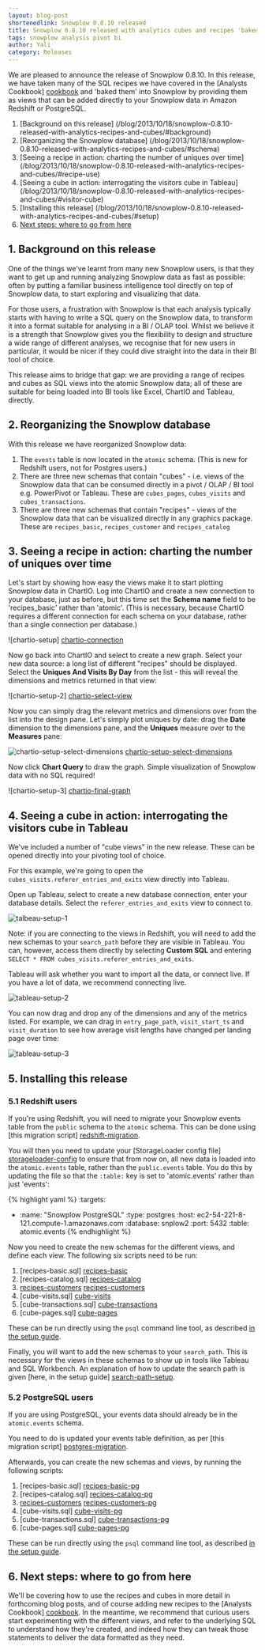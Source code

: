 ```yaml
---
layout: blog-post
shortenedlink: Snowplow 0.8.10 released
title: Snowplow 0.8.10 released with analytics cubes and recipes 'baked in'
tags: snowplow analysis pivot bi
author: Yali
category: Releases
---
```


We are pleased to announce the release of Snowplow 0.8.10. In this release, we have taken many of the SQL recipes we have covered in the [Analysts Cookbook] [cookbook] and 'baked them' into Snowplow by providing them as views that can be added directly to your Snowplow data in Amazon Redshift or PostgreSQL.

1. [Background on this release] (/blog/2013/10/18/snowplow-0.8.10-released-with-analytics-recipes-and-cubes/#background)
2. [Reorganizing the Snowplow database] (/blog/2013/10/18/snowplow-0.8.10-released-with-analytics-recipes-and-cubes/#schema)
3. [Seeing a recipe in action: charting the number of uniques over time] (/blog/2013/10/18/snowplow-0.8.10-released-with-analytics-recipes-and-cubes/#recipe-use)
4. [Seeing a cube in action: interrogating the visitors cube in Tableau] (/blog/2013/10/18/snowplow-0.8.10-released-with-analytics-recipes-and-cubes/#visitor-cube)
5. [Installing this release] (/blog/2013/10/18/snowplow-0.8.10-released-with-analytics-recipes-and-cubes/#setup)
6. [Next steps: where to go from here](/blog/2013/10/18/snowplow-0.8.10-released-with-analytics-recipes-and-cubes/#next-steps)

<a name="background"><h2>1. Background on this release</h2></a>

One of the things we've learnt from many new Snowplow users, is that they want to get up and running analyzing Snowplow data as fast as possible: often by putting a familiar business intelligence tool directly on top of Snowplow data, to start exploring and visualizing that data.

For those users, a frustration with Snowplow is that each analysis typically starts with having to write a SQL query on the Snowplow data, to transform it into a format suitable for analysing in a BI / OLAP tool. Whilst we believe it is a strength that Snowplow gives you the flexibility to design and structure a wide range of different analyses, we recognise that for new users in particular, it would be nicer if they could dive straight into the data in their BI tool of choice.

This release aims to bridge that gap: we are providing a range of recipes and cubes as SQL views into the atomic Snowplow data; all of these are suitable for being loaded into BI tools like Excel, ChartIO and Tableau, directly.

<!--more-->

<a name="schema"><h2>2. Reorganizing the Snowplow database</h2></a>

With this release we have reorganized Snowplow data:

1. The `events` table is now located in the `atomic` schema. (This is new for Redshift users, not for Postgres users.)
2. There are three new schemas that contain "cubes" - i.e. views of the Snowplow data that can be consumed directly in a pivot / OLAP / BI tool e.g. PowerPivot or Tableau. These are `cubes_pages`, `cubes_visits` and `cubes_transactions`.
3. There are three new schemas that contain "recipes" - views of the Snowplow data that can be visualized directly in any graphics package. These are `recipes_basic`, `recipes_customer` and `recipes_catalog`

<a name="recipe-use"><h2>3. Seeing a recipe in action: charting the number of uniques over time</h2></a>

Let's start by showing how easy the views make it to start plotting Snowplow data in ChartIO. Log into ChartIO and create a new connection to your database, just as before, but this time set the **Schema name** field to be 'recipes_basic' rather than 'atomic'. (This is necessary, because ChartIO requires a different connection for each schema on your database, rather than a single connection per database.)

![chartio-setup] [chartio-connection]

Now go back into ChartIO and select to create a new graph. Select your new data source: a long list of different "recipes" should be displayed. Select the **Uniques And Visits By Day** from the list - this will reveal the dimensions and metrics returned in that view:

![chartio-setup-2] [chartio-select-view]

Now you can simply drag the relevant metrics and dimensions over from the list into the design pane. Let's simply plot uniques by date: drag the **Date** dimension to the dimensions pane, and the **Uniques** measure over to the **Measures** pane:

![chartio-setup-select-dimensions] [chartio-setup-select-dimensions]

Now click **Chart Query** to draw the graph. Simple visualization of Snowplow data with no SQL required!

![chartio-setup-3] [chartio-final-graph]

<a name="visitor-cube"><h2>4. Seeing a cube in action: interrogating the visitors cube in Tableau</h2></a>

We've included a number of "cube views" in the new release. These can be opened directly into your pivoting tool of choice.

For this example, we're going to open the `cubes_visits.referer_entries_and_exits` view directly into Tableau.

Open up Tableau, select to create a new database connection, enter your database details. Select the `referer_entries_and_exits` view to connect to. 

![talbeau-setup-1][tableau-1]

Note: if you are connecting to the views in Redshift, you will need to add the new schemas to your `search_path` before they are visible in Tableau. You can, however, access them directly by selecting **Custom SQL** and entering `SELECT * FROM cubes_visits.referer_entries_and_exits`.

Tableau will ask whether you want to import all the data, or connect live. If you have a lot of data, we recommend connecting live.

![tableau-setup-2][tableau-2]

You can now drag and drop any of the dimensions and any of the metrics listed. For example, we can drag in `entry_page_path`, `visit_start_ts` and `visit_duration` to see how average visit lengths have changed per landing page over time:

![tableau-setup-3][tableau-3]

<a name="setup"><h2>5. Installing this release</h2></a>

### 5.1 Redshift users

If you're using Redshift, you will need to migrate your Snowplow events table from the `public` schema to the `atomic` schema. This can be done using [this migration script] [redshift-migration]. 

You will then you need to update your [StorageLoader config file] [storageloader-config] to ensure that from now on, all new data is loaded into the `atomic.events` table, rather than the `public.events` table. You do this by updating the file so that the `:table:` key is set to 'atomic.events' rather than just 'events': 

{% highlight yaml %}
:targets:
  - :name:     "Snowplow PostgreSQL"
    :type:     postgres 
    :host:     ec2-54-221-8-121.compute-1.amazonaws.com
    :database: snplow2
    :port:     5432
    :table:    atomic.events
{% endhighlight %}

Now you need to create the new schemas for the different views, and define each view. The following six scripts need to be run:

1. [recipes-basic.sql] [recipes-basic]
2. [recipes-catalog.sql] [recipes-catalog]
3. [recipes-customers] [recipes-customers]
4. [cube-visits.sql] [cube-visits]
5. [cube-transactions.sql] [cube-transactions]
6. [cube-pages.sql] [cube-pages]

These can be run directly using the `psql` command line tool, as described [in the setup guide][setup-views].

Finally, you will want to add the new schemas to your `search_path`. This is necessary for the views in these schemas to show up in tools like Tableau and SQL Workbench. An explanation of how to update the search path is given [here, in the setup guide] [search-path-setup].

### 5.2 PostgreSQL users

If you are using PostgreSQL, your events data should already be in the `atomic.events` schema.

You need to do is updated your events table definition, as per [this migration script] [postgres-migration].

Afterwards, you can create the new schemas and views, by running the following scripts:

1. [recipes-basic.sql] [recipes-basic-pg]
2. [recipes-catalog.sql] [recipes-catalog-pg]
3. [recipes-customers] [recipes-customers-pg]
4. [cube-visits.sql] [cube-visits-pg]
5. [cube-transactions.sql] [cube-transactions-pg]
6. [cube-pages.sql] [cube-pages-pg]

These can be run directly using the `psql` command line tool, as described [in the setup guide][setup-views].

<a name="next-steps"><h2>6. Next steps: where to go from here</h2></a>

We'll be covering how to use the recipes and cubes in more detail in forthcoming blog posts, and of course adding new recipes to the [Analysts Cookbook] [cookbook]. In the meantime, we recommend that curious users start experimenting with the different views, and refer to the underlying SQL to understand how they're created, and indeed how they can tweak those statements to deliver the data formatted as they need.

[cookbook]: http://snowplowanalytics.com/analytics/index.html
[recipes-basic]: https://github.com/snowplow/snowplow/blob/feature/recipe-views/5-analytics/postgresql/recipes/recipes-basic.sql
[recipes-customer]: https://github.com/snowplow/snowplow/blob/feature/recipe-views/5-analytics/postgresql/recipes/recipes-customers.sql
[recipes-catalog]: https://github.com/snowplow/snowplow/blob/feature/recipe-views/5-analytics/postgresql/recipes/recipes-catalog.sql

[basic-recipes]: /analytics/basic-recipes.html
[customer-recipes]: http://snowplowanalytics.com/analytics/customer-analytics/overview.html
[catalog-recipes]: http://snowplowanalytics.com/analytics/catalog-analytics/overview.html
[catalog-analytics]: http://snowplowanalytics.com/analytics/catalog-analytics/overview.html

[cube-visits]: https://github.com/snowplow/snowplow/blob/feature/recipe-views/5-analytics/postgresql/cubes/cube-visits.sql
[cube-transactions]: https://github.com/snowplow/snowplow/blob/feature/recipe-views/5-analytics/postgresql/cubes/cube-transactions.sql
[cube-pages]: https://github.com/snowplow/snowplow/blob/feature/recipe-views/5-analytics/postgresql/cubes/cube-pages.sql

[setup-views]: https://github.com/snowplow/snowplow/wiki/Setting-up-the-prebuilt-views-in-Redshift-and-PostgreSQL
[chartio-connection]: /static/img/blog/2013/10/chartio-connection.png
[chartio-select-view]: /static/img/blog/2013/10/chartio-2.png
[chartio-setup-select-dimensions]: /static/img/blog/2013/10/chartio-select-dimensions.png
[chartio-final-graph]: /static/img/blog/2013/10/chartio-final-graph.png

[tableau-1]: /static/img/blog/2013/10/tableau-connection.JPG
[tableau-2]: /static/img/blog/2013/10/tableau-1.JPG
[tableau-3]: /static/img/blog/2013/10/tableau-visualization.JPG

[redshift-migration]: https://github.com/snowplow/snowplow/blob/master/4-storage/redshift-storage/sql/migrate_0.2.1_to_0.2.2.sql
[postgres-migration]: https://github.com/snowplow/snowplow/blob/master/4-storage/postgres-storage/sql/migrate_0.1.0_to_0.1.1.sql

[storageloader-config]: https://github.com/snowplow/snowplow/blob/master/4-storage/storage-loader/config/redshift.yml.sample

[recipes-basic]: https://github.com/snowplow/snowplow/blob/master/5-analytics/redshift-analytics/recipes/recipes-basic.sql
[recipes-catalog]: https://github.com/snowplow/snowplow/blob/master/5-analytics/redshift-analytics/recipes/recipes-catalog.sql
[recipes-customers]: https://github.com/snowplow/snowplow/blob/master/5-analytics/redshift-analytics/recipes/recipes-customers.sql

[cube-pages]: https://github.com/snowplow/snowplow/blob/master/5-analytics/redshift-analytics/cubes/cube-pages.sql
[cube-transactions]: https://github.com/snowplow/snowplow/blob/master/5-analytics/redshift-analytics/cubes/cube-transactions.sql
[cube-visits]: https://github.com/snowplow/snowplow/blob/master/5-analytics/redshift-analytics/cubes/cube-visits.sql

[recipes-basic-pg]: https://github.com/snowplow/snowplow/blob/master/5-analytics/postgres-analytics/recipes/recipes-basic.sql
[recipes-catalog-pg]: https://github.com/snowplow/snowplow/blob/master/5-analytics/postgres-analytics/recipes/recipes-catalog.sql
[recipes-customers-pg]: https://github.com/snowplow/snowplow/blob/master/5-analytics/postgres-analytics/recipes/recipes-customers.sql

[cube-pages-pg]: https://github.com/snowplow/snowplow/blob/master/5-analytics/postgres-analytics/cubes/cube-pages.sql
[cube-transactions-pg]: https://github.com/snowplow/snowplow/blob/master/5-analytics/postgres-analytics/cubes/cube-transactions.sql
[cube-visits-pg]: https://github.com/snowplow/snowplow/blob/master/5-analytics/postgres-analytics/cubes/cube-visits.sql
[search-path-setup]: https://github.com/snowplow/snowplow/wiki/setting-up-redshift#wiki-search_path
